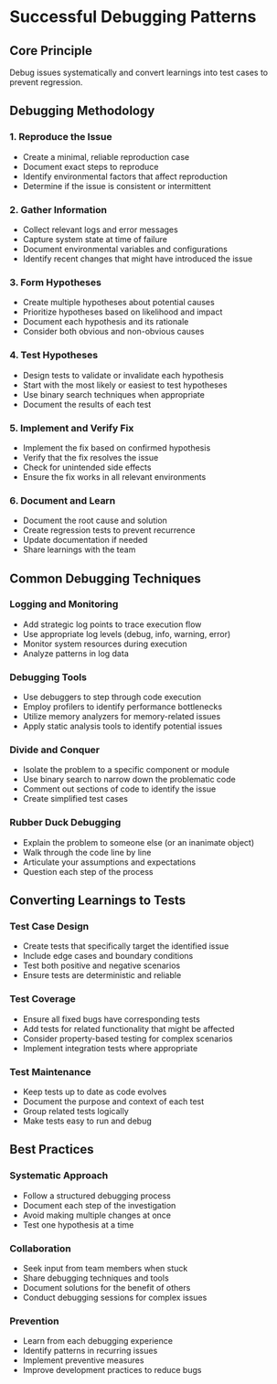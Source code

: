# Successful Debugging Patterns

## Core Principle
Debug issues systematically and convert learnings into test cases to prevent regression.

## Debugging Methodology

### 1. Reproduce the Issue
- Create a minimal, reliable reproduction case
- Document exact steps to reproduce
- Identify environmental factors that affect reproduction
- Determine if the issue is consistent or intermittent

### 2. Gather Information
- Collect relevant logs and error messages
- Capture system state at time of failure
- Document environmental variables and configurations
- Identify recent changes that might have introduced the issue

### 3. Form Hypotheses
- Create multiple hypotheses about potential causes
- Prioritize hypotheses based on likelihood and impact
- Document each hypothesis and its rationale
- Consider both obvious and non-obvious causes

### 4. Test Hypotheses
- Design tests to validate or invalidate each hypothesis
- Start with the most likely or easiest to test hypotheses
- Use binary search techniques when appropriate
- Document the results of each test

### 5. Implement and Verify Fix
- Implement the fix based on confirmed hypothesis
- Verify that the fix resolves the issue
- Check for unintended side effects
- Ensure the fix works in all relevant environments

### 6. Document and Learn
- Document the root cause and solution
- Create regression tests to prevent recurrence
- Update documentation if needed
- Share learnings with the team

## Common Debugging Techniques

### Logging and Monitoring
- Add strategic log points to trace execution flow
- Use appropriate log levels (debug, info, warning, error)
- Monitor system resources during execution
- Analyze patterns in log data

### Debugging Tools
- Use debuggers to step through code execution
- Employ profilers to identify performance bottlenecks
- Utilize memory analyzers for memory-related issues
- Apply static analysis tools to identify potential issues

### Divide and Conquer
- Isolate the problem to a specific component or module
- Use binary search to narrow down the problematic code
- Comment out sections of code to identify the issue
- Create simplified test cases

### Rubber Duck Debugging
- Explain the problem to someone else (or an inanimate object)
- Walk through the code line by line
- Articulate your assumptions and expectations
- Question each step of the process

## Converting Learnings to Tests

### Test Case Design
- Create tests that specifically target the identified issue
- Include edge cases and boundary conditions
- Test both positive and negative scenarios
- Ensure tests are deterministic and reliable

### Test Coverage
- Ensure all fixed bugs have corresponding tests
- Add tests for related functionality that might be affected
- Consider property-based testing for complex scenarios
- Implement integration tests where appropriate

### Test Maintenance
- Keep tests up to date as code evolves
- Document the purpose and context of each test
- Group related tests logically
- Make tests easy to run and debug

## Best Practices

### Systematic Approach
- Follow a structured debugging process
- Document each step of the investigation
- Avoid making multiple changes at once
- Test one hypothesis at a time

### Collaboration
- Seek input from team members when stuck
- Share debugging techniques and tools
- Document solutions for the benefit of others
- Conduct debugging sessions for complex issues

### Prevention
- Learn from each debugging experience
- Identify patterns in recurring issues
- Implement preventive measures
- Improve development practices to reduce bugs